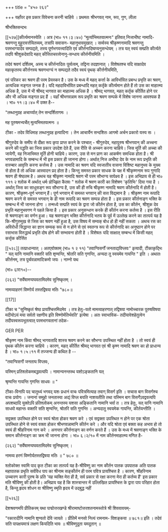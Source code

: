 +++
title = "४५० २६२"

+++
यहाँपर इस प्रकार विवेचना करनी चाहिये । प्रथमतः श्रीभगवत् नाम, रूप, गुण, लीला 

श्रीभक्तिसन्दभः 

[[५२७]]कीर्त्यमानस्येति । अत्र (भा० ११।३।४०) “मूर्त्याभिमतयात्मनः" इतिवत् निजाभीष्ट नामादि- श्रवणन्तु मुहुरावर्त्तयितव्यम्, तत्रापि सवासन- महानुभावमुखात् । सर्व्वस्य श्रीकृष्णनामादि श्रवणन्तु परमभाग्यादेव सम्पद्यते, तस्य पूर्णभगवत्त्वादिति एवं कीर्त्तनादिष्वप्यनुसन्धेयम् । तत्र यत् स्वयं सम्प्रति कीर्त्यते तदपि श्रीशुकदेवादि महत् कीत्तितचरत्वेनानु-सन्धाय कीर्त्तनीयमिति । 

तदेवं श्रवणं दर्शितम्, अस्य च कीर्त्तनादितः पूर्व्वत्वम्, तद्विना तदज्ञानात् । विशेषतश्च यदि साक्षादेव महत्कृतस्य कीर्त्तनस्य श्रवणभाग्यं न सम्पद्यते तदैव स्वयं पृथक् कीर्त्तनीयमिति, 

एवं परिकर का श्रवण ही परम प्रेयस्कर है। उस के मध्य में महत् कर्त्ता के आविर्भावित प्रबन्ध प्रभृति का श्रवण, अत्यधिक मङ्गल जनक है। यदि महदाविर्भावित प्रबन्धादि महत् कर्तृके कीर्त्यमान होते हैं तो उस का माहात्म्य अधिक है, उस में भी श्रीमद् भागवत का माहात्म्य अधिक है । श्रीमद् भागवत्, महत् कर्तृक कीर्तित होने पर और भी अधिक मङ्गल प्रद हैं । यहाँ श्रीभगवन्नाम रूप प्रभृति का श्रवण सम्पर्क में विशेष जानना आवश्यक है । भा० ११।३।४० में उक्त है-- 

"लब्धानुग्रह अचार्य्यात् तेन सन्दर्शितागमः । 

मह पुरुषमभ्यर्चेत् मूत्यभिमतयत्मनः ॥ 

टीका - तदेव विधिमाह लब्धानुग्रह इत्यादिना । तेन आचार्येन सन्दशितः आगमो अर्चन प्रकारो यस्य सः । 

श्रीगुरुदेव के समीप से दीक्षा रूप कृपा प्राप्त करने के पश्चात् - श्रीगुरुदेव, महापुरुष श्रीभगवान् की अच्चना करने की पद्धति का जिस प्रकार उपदेश देते हैं, उस रीति से अच्चन करना चाहिये। जिस मूर्ति की अच्चा की जायेगी, वह निजाभिमत मूर्ति होनी चाहिये। कारण, उस से मन प्राण का आकर्षण समधिक होता है। श्री भगवन्नामादि के सम्बन्ध में भी इस प्रकार ही जानना होगा। अर्थात् निज अभीष्ट देव के नाम रूप प्रभृति की वारम्बार आवृत्ति करना कर्त्तव्य है । उस नामादि का श्रवण यदि स्वजातीय वासना विशिष्ट महानुभव के मुख्य से होता है तो अधिक आस्वादन प्रद होता है। किन्तु समस्त प्रकार साधक के पक्ष में श्रीकृष्णनाम रूप गुणादि श्रवण ही श्रेष्ठतम है। अथच यह श्रीकृष्ण नामादि श्रवण भी परम सौभाग्य सापेक्ष्य है । इस अभिप्राय से ही भा० १११ २ श्लोक में अर्थात् धर्मः प्रोज्झित कैतवः " श्लोक में श्रवण कारी का विशेषण 'कृतिभिः' दिया गया है । अर्थात् जिस का साधुसङ्ग रूप सौभाग्य है, उस की ही रुचि श्रीकृष्ण नामादि श्रवण कीर्तनादि में होती है। कारण, श्रीकृष्ण-पूर्ण भगवान् हैं। पूर्ण भगवान् में समस्त भगवान् की सत्त विद्यमान है । श्रीकृष्ण नाम रूपादि श्रवण करने से समस्त भगवान् के ही नाम रूपादि का श्रवण सम्पन्न होता है । इस प्रकार कीर्तनाङ्ग भक्ति के सम्बन्ध में भी जानना होगा । तन्मध्ये सम्प्रति स्वयं के द्वारा जो कीर्तन होता है, उस का कीर्तन, श्रीशुक देव प्रभृति महानुभवगण ने पहले किया है । इस प्रकार अनुसन्धान करके ही कीर्तन करना कर्तव्य है । इस रीति से श्रवणाङ्ग का वर्णन हुआ। यह श्रवणाङ्ग भक्ति कीर्त्तनादि भतय के पूर्व में उल्लेख करने का तात्पर्य यह है कि-श्रीगुरुमुख से जिस का श्रवण नहीं हुआ है, उस विषय में सम्यक् बोध हो ही नहीं सकता । अथच रस का अविरोधी सिद्धान्त का ज्ञान सम्यक् रूप से न होने से एवं स्वतन्त्र रूप से कीर्त्तनादि का अनुष्ठान होने पर रसाभास विरुद्धार्थ प्रभृति दोष होने की सम्भावना होती है । विशेषतः यदि साक्षात् सम्बन्ध में किसी महत् कर्त्तृक कीर्त्तित 



[[५२८]] तत्प्राधान्यात् । अतएवोक्तम् (भा० १ २ ११) "तवाग्विसर्गों जनताद्यविप्लवः" इत्यादी, टीकाकृद्भिः " यत् यानि नामानि वक्तरि सति शृण्वन्ति, श्रोतरि सति गृणन्ति, अन्यदा तु स्वयमेव गायन्ति " इति । अथातः कीर्त्तनम्, तत्र पूर्व्ववन्नामादिक्रमो जयः । नाम्नो यथ 

(भा० ६ारा१०)-- 

(२६२) "सर्वेषामप्यघवतामिदमेव सुनिष्कृतम् । 

नामव्याहरणं विष्णोर्य तस्तद्विषया मतिः "७८०॥ 

[[17]]

टीका च "सुनिष्कृतं श्रेष्ठ प्रायश्चित्तमिदमेव । तत्र हेतुः-यतो मामव्याहरणात् तद्विषया नामोच्चारक पुरुषविषया मदीयोऽयं मया सर्वतो रक्षणीय इति विष्णोर्मतिर्भवति' इत्येषा । अतः स्वाभाविक- तदीयावेशहेतुत्वेन तदीयस्वरूपभूतत्वात् परमभागवतानां तदेक- 

GER PER 

श्रीकृष्ण नाम किंवा श्रीमद् भागवतादि शास्त्र श्रवण करने का सौभग्य उपस्थित नहीं होता है । तो स्वयं ही पृथक कीर्तन करना चाहिये । कारण, महत् कीर्तित श्रीमद् भागवत एवं श्री कृष्ण नामादि श्रवण का हो प्राधान्य है । भा० १।५।११ में तज्जन्य ही कथित है -- 

"तवाग्विसर्गो जनताघ विप्लवः, 

यस्मिन् प्रतिश्लोकमबद्धवत्यपि । नामान्यनन्तस्थ यशोऽङ्कतानि यत् 

श्रृण्वन्ति गायन्ति गृणन्ति साधवः ॥ " 

टीका-विनापि पद चातुथ्यं भगवद् यशः प्रधानं वाचः पवित्रमित्याह तवाग् विसर्ग इति । सचास बाग विसर्गश्च वाचः प्रयोगः । जनानां समूहो जनतास्या अद्यं विप्ल बयति नाशयतीति तथा यस्मिन बाग विसर्गेऽवद्ववत्यपि अपशब्दादि युक्तेऽपि प्रतिश्लोकम् अनन्तस्य यशसा अङ्कितानि नामानि भर्वा त । तत्र हेतुः, यत् यानि नामानि साधवो महान्तः वक्तरि सति शृण्वन्ति, श्रोतरि सति गुणन्ति । अन्यदातु स्वयमेक गायन्ति, कीर्तयन्तीति । 

सद्वक्ता उपस्थित होने पर स्वयं श्रोता होकर श्रवण करे । एवं सद्वक्ता उपस्थित न होने पर एक श्रोता उपस्थित होने से स्वयं वक्ता होकर श्रीभगवन्नामानि कीर्तन करे । और यदि श्रोता एवं बक्ता कह अभाव हो तो स्वयं ही श्रीहरिनाम गान करे । अनन्तर कीर्त्तनाङ्ग का वर्णन करते हैं । उस के मध्य में श्रवणाङ्ग भक्ति के समान कीर्त्तनाङ्ग का क्रम भी जानना होगा । भा० ६।२/१० में नाम कीर्तनमाहात्म्य मणित है- 

(२६२) "सर्वेषामप्यघवतामिदमेव सुनिष्कृतम् । 

नामव्य हरणं विष्णोर्यतस्तद्विषया मतिः ॥ " ७८० ॥ 

श्लोकोक्त स्वामि पाद कृत टीका का तात्पर्य यह है-श्रीविष्णु का नाम कीर्तन पातक उपपातक अति पातक महापातक प्रभृति सर्वविध पाप का श्रीनाम सङ्कीर्तन ही परम पवित्र प्रायश्चित्त है । कारण, श्रीहरिनाम उच्चारण कारी पुरुष के प्रति 'यह व्यक्ति मेरा ही है, सर्व प्रकार से रक्षा करना मेरा ही कर्तव्य हैं' इस प्रकार मति श्रीविष्णु की होती है। अभिप्राय यह है कि शास्त्रान्तर में उल्लिखित प्रायश्चित्त के द्वारा पाप परिहार होता है, किन्तु हृदय शोधन वा श्रीविष्णु स्मृति हृदय में उद्बुद्ध नहीं

[[५२६]]

देशश्रवणमपि प्रीतिकरम् यथा पाद्मोत्तरखण्डे श्रीरामाष्टोत्तरशतनामस्तोत्रे श्री शिववावयम्- 

"रकारादीनि नामानि शृण्वतो देवि जायते । प्रीतिमें मनसो नित्यं रामनाम- विशङ्कया ॥ ७८१॥ इति । तदेवं सति पापक्षयमात्रं लक्षण कियदिति भावः ॥ श्रीविष्णुदूता यमदूतान् ॥ 

